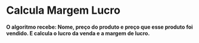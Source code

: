 # Calcula Margem Lucro
<strong>O algoritmo recebe: Nome, preço do produto e preço que esse produto foi vendido.
  E calcula o lucro da venda e a margem de lucro.</strong> 
